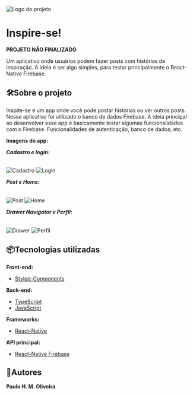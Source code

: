 ![Logo do projeto](https://i.imgur.com/GteNShZ.png)

# Inspire-se!
**PROJETO NÃO FINALIZADO**

Um aplicativo onde usuários podem fazer posts com histórias de inspiração. 
A ideia é ser algo simples, para testar principalmente o React-Native Firebase.

## 🛠️Sobre o projeto

Inspite-se é um app onde você pode postar histórias ou ver outros posts. 
Nesse aplicativo foi utilizado o banco de dados Firebase.
A ideia principal ao desenvolver esse app é basicamente testar algumas funcionalidades com o Firebase.
Funcionalidades de autenticação, banco de dados, etc. 

**Imagens do app:**

***Cadastro e login:***
<div style="display: inline"><br/>
    <img align="center" alt="Cadastro" src="https://i.imgur.com/JqG2RLB.png"/>
    <img align="center" alt="Login" src="https://i.imgur.com/K462faG.png"/>
</div><br/>

***Post e Home:***
<div style="display: inline"><br/>
    <img align="center" alt="Post" src="https://i.imgur.com/opAVBEI.png"/>
    <img align="center" alt="Home" src="https://i.imgur.com/qKu4Zgh.png"/>
</div><br/>

***Drawer Navigator e Perfil:***
<div style="display: inline"><br/>
    <img align="center" alt="Drawer" src="https://i.imgur.com/eoORMnI.png"/>
    <img align="center" alt="Perfil" src="https://i.imgur.com/IV2nag8.png"/>
</div><br/>

## 📦Tecnologias utilizadas
**Front-end:**
* [Styled-Components](https://styled-components.com/)

**Back-end:**
* [TypeScript](https://www.typescriptlang.org/)
* [JavaScript]()

**Frameworks:**
* [React-Native](https://reactnative.dev/)

**API principal:**
* [React-Native Firebase](https://rnfirebase.io/)

## 👷Autores
**Paulo H. M. Oliveira**

